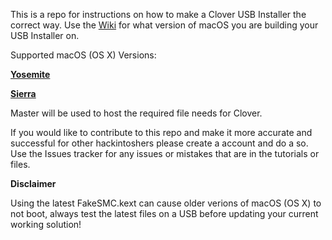 This is a repo for instructions on how to make a Clover USB Installer the correct way. Use the [Wiki](https://ddi.hopto.org/gogs-server/henry.brock/CloverInstall/wiki/_pages) for what version of macOS you are building your USB Installer on.

Supported macOS (OS X) Versions:

[**Yosemite**](https://ddi.hopto.org/gogs-server/henry.brock/CloverInstall/wiki/Yosemite)

[**Sierra**](https://ddi.hopto.org/gogs-server/henry.brock/CloverInstall/wiki/Sierra)

Master will be used to host the required file needs for Clover.

If you would like to contribute to this repo and make it more accurate and successful for other hackintoshers please create a account and do a so. Use the Issues tracker for any issues or mistakes that are in the tutorials or files.


**Disclaimer**

Using the latest FakeSMC.kext can cause older verions of macOS (OS X) to not boot, always test the latest files on a USB before updating your current working solution!
